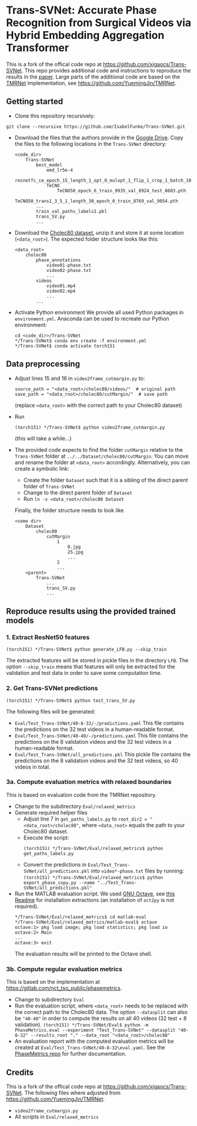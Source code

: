# Trans-SVNet: Accurate Phase Recognition from Surgical Videos via Hybrid Embedding Aggregation Transformer

This is a fork of the offical code repo at https://github.com/xjgaocs/Trans-SVNet. This repo provides additional code and instructions to reproduce the results in the [paper](https://arxiv.org/abs/2103.09712). Large parts of the additional code are based on the [TMRNet](https://arxiv.org/abs/2103.16327) implementation, see https://github.com/YuemingJin/TMRNet.

## Getting started

- Clone this repository recursively:
```
git clone --recursive https://github.com/IsabelFunke/Trans-SVNet.git
```
- Download the files that the authors provide in the [Google Drive](https://drive.google.com/drive/folders/1Zgrg1G8fdrOzQ5W3FREl35NmDQMDWEXp?usp=sharing). Copy the files to the following locations in the `Trans-SVNet` directory:
    ```
    <code_dir>
        Trans-SVNet
            best_model
                emd_lr5e-4
                    resnetfc_ce_epoch_15_length_1_opt_0_mulopt_1_flip_1_crop_1_batch_100_train_9946_val_8404_test_7961.pth
                TeCNO
                    TeCNO50_epoch_6_train_9935_val_8924_test_8603.pth
                    TeCNO50_trans1_3_5_1_length_30_epoch_0_train_8769_val_9054.pth
            ...
            train_val_paths_labels1.pkl
            trans_SV.py
            ...
    ```
- Download the [Cholec80 dataset](http://camma.u-strasbg.fr/datasets), unzip it and store it at some location (`<data_root>`). The expected folder structure looks like this:
    ```
    <data_root>
        cholec80
            phase_annotations
                video01-phase.txt
                video02-phase.txt
                ...
            videos
                video01.mp4
                video02.mp4
                ...
            ...
    ```
- Activate Python environment
We provide all used Python packages in `environment.yml`. Anaconda can be used to recreate our Python environment:
    ```
    cd <code_dir>/Trans-SVNet
    */Trans-SVNet$ conda env create -f environment.yml
    */Trans-SVNet$ conda activate torch151
    ```


## Data preprocessing

- Adjust lines 15 and 16 in `video2frame_cutmargin.py` to:
    ```
    source_path = "<data_root>/cholec80/videos/"  # original path
    save_path = "<data_root>/cholec80/cutMargin/"  # save path
    ```
    (replace `<data_root>` with the correct path to your Cholec80 dataset)
- Run
    ```
    (torch151) */Trans-SVNet$ python video2frame_cutmargin.py
    ```
    (this will take a while...)
- The provided code expects to find the folder `cutMargin` relative to the `Trans-SVNet` folder at `../../Dataset/cholec80/cutMargin`. You can move and rename the folder at `<data_root>` accordingly. Alternatively, you can create a symbolic link:
    - Create the folder `Dataset` such that it is a sibling of the direct parent folder of `Trans-SVNet`
    - Change to the direct parent folder of `Dataset`
    - Run `ln -s <data_root>/cholec80 Dataset`

    Finally, the folder structure needs to look like
    ```
    <some dir>
        Dataset
            cholec80
                cutMargin
                    1
                        0.jpg
                        25.jpg
                        ...
                    2
                    ...
        <parent>
            Trans-SVNet
                ...
                trans_SV.py
                ...
    ```

## Reproduce results using the provided trained models

### 1. Extract ResNet50 features
```
(torch151) */Trans-SVNet$ python generate_LFB.py --skip_train
```
The extracted features will be stored in pickle files in the directory `LFB`. The option `--skip_train` means that features will only be extracted for the validation and test data in order to save some computation time.
### 2. Get Trans-SVNet predictions
```
(torch151) */Trans-SVNet$ python test_trans_SV.py
```
The following files will be generated:
- `Eval/Test_Trans-SVNet/40-8-32/-/predictions.yaml`
    This file contains the predictions on the 32 test videos in a human-readable format.
- `Eval/Test_Trans-SVNet/40-40/-/predictions.yaml`
    This file contains the predictions on the 8 validation videos and the 32 test videos in a human-readable format.
- `Eval/Test_Trans-SVNet/all_predictions.pkl`
    This pickle file contains the predictions on the 8 validation videos and the 32 test videos, so 40 videos in total.
### 3a. Compute evaluation metrics with relaxed boundaries
This is based on evaluation code from the TMRNet repository.
- Change to the subdirectory `Eval/relaxed_metrics`
- Generate required helper files
    - Adjust line 7 in `get_paths_labels.py` to `root_dir2 = "<data_root>/cholec80"`, where `<data_root>` equals the path to your Cholec80 dataset.
    - Execute the script:
        ```
        (torch151) */Trans-SVNet/Eval/relaxed_metrics$ python get_paths_labels.py
        ```
    - Convert the predictions in `Eval/Test_Trans-SVNet/all_predictions.pkl` into `video*-phase.txt` files by running:
             ```
             (torch151) */Trans-SVNet/Eval/relaxed_metrics$ python export_phase_copy.py --name "../Test_Trans-SVNet/all_predictions.pkl"
             ```
- Run the MATLAB evaluation script. We used [GNU Octave](https://octave.org/), see [this Readme](https://gitlab.com/nct_tso_public/phasemetrics#installing-octave-and-oct2py-optional) for installation extractions (an installation of `oct2py` is not required).
    ```
    */Trans-SVNet/Eval/relaxed_metrics$ cd matlab-eval
    */Trans-SVNet/Eval/relaxed_metrics/matlab-eval$ octave
    octave:1> pkg load image; pkg load statistics; pkg load io
    octave:2> Main
    ...
    octave:3> exit
    ```
    The evaluation results will be printed to the Octave shell.
### 3b. Compute regular evaluation metrics
This is based on the implementation at https://gitlab.com/nct_tso_public/phasemetrics.
- Change to subdirectory `Eval`
- Run the evaluation script, where `<data_root>` needs to be replaced with the correct path to the Cholec80 data. The option `--datasplit` can also be `"40-40"` in order to compute the results on all 40 videos (32 test + 8 validation).
        ```
        (torch151) */Trans-SVNet/Eval$ python -m PhaseMetrics.eval --experiment "Test_Trans-SVNet" --datasplit "40-8-32" --results_root "." --data_root "<data_root>/cholec80"
        ```
- An evaluation report with the computed evaluation metrics will be created at `Eval/Test_Trans-SVNet/40-8-32\eval.yaml`. See the [PhaseMetrics repo](https://gitlab.com/nct_tso_public/phasemetrics)  for further documentation.


## Credits
This is a fork of the offical code repo at https://github.com/xjgaocs/Trans-SVNet.
The following files where adjusted from https://github.com/YuemingJin/TMRNet:
- `video2frame_cutmargin.py`
- All scripts in `Eval/relaxed_metrics` 